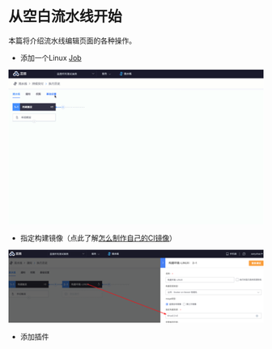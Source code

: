 # 从空白流水线开始



本篇将介绍流水线编辑页面的各种操作。

* 添加一个Linux [Job](https://iwiki.woa.com/display/DevOps/Job)

![](../../.gitbook/assets/add-job.gif)

* 指定构建镜像（点此了解[怎么制作自己的CI镜像](https://iwiki.woa.com/pages/viewpage.action?pageId=15109166)）

![](<../../.gitbook/assets/image (18) (1).png>)

* 添加插件
